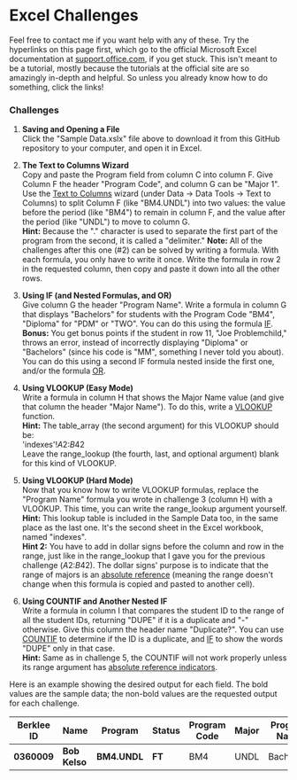 # Excel Challenges
Feel free to contact me if you want help with any of these. Try the hyperlinks on this page first, which go to the official Microsoft Excel documentation at [support.office.com](https://support.office.com/en-us/excel), if you get stuck. This isn't meant to be a tutorial, mostly because the tutorials at the official site are so amazingly in-depth and helpful. So unless you already know how to do something, click the links!

### Challenges

1. **Saving and Opening a File**  
Click the "Sample Data.xslx" file above to download it from this GitHub repository to your computer, and open it in Excel.

2. **The Text to Columns Wizard**  
Copy and paste the Program field from column C into column F. Give Column F the header "Program Code", and column G can be "Major 1".   
Use the [Text to Columns](https://support.office.com/en-us/article/Split-names-by-using-the-Convert-Text-to-Columns-Wizard-2cd989db-2b1f-4d89-b17b-534250ff9905) wizard (under Data -> Data Tools -> Text to Columns) to split Column F (like "BM4.UNDL") into two values: the value before the period (like "BM4") to remain in column F, and the value after the period (like "UNDL") to move to column G.  
**Hint:** Because the "." character is used to separate the first part of the program from the second, it is called a "delimiter."
**Note:** All of the challenges after this one (#2) can be solved by writing a formula. With each formula, you only have to write it once. Write the formula in row 2 in the requested column, then copy and paste it down into all the other rows.

3. **Using IF (and Nested Formulas, and OR)**  
Give column G the header "Program Name". Write a formula in column G that displays "Bachelors" for students with the Program Code "BM4", "Diploma" for "PDM" or "TWO". You can do this using the formula [IF](https://support.office.com/en-us/article/IF-function-69AED7C9-4E8A-4755-A9BC-AA8BBFF73BE2).  
**Bonus:** You get bonus points if the student in row 11, "Joe Problemchild," throws an error, instead of incorrectly displaying "Diploma" or "Bachelors" (since his code is "MM", something I never told you about). You can do this using a second IF formula nested inside the first one, and/or the formula [OR](https://support.office.com/en-us/article/OR-function-7d17ad14-8700-4281-b308-00b131e22af0).

4. **Using VLOOKUP (Easy Mode)**  
Write a formula in column H that shows the Major Name value (and give that column the header "Major Name"). To do this, write a [VLOOKUP](https://support.office.com/en-us/article/VLOOKUP-function-0bbc8083-26fe-4963-8ab8-93a18ad188a1) function.  
**Hint:** The table_array (the second argument) for this VLOOKUP should be:  
    'indexes'!$A$2:$B$42  
Leave the range_lookup (the fourth, last, and optional argument) blank for this kind of VLOOKUP.

5. **Using VLOOKUP (Hard Mode)**  
Now that you know how to write VLOOKUP formulas, replace the "Program Name" formula you wrote in challenge 3 (column H) with a VLOOKUP. This time, you can write the range_lookup argument yourself.  
**Hint:** This lookup table is included in the Sample Data too, in the same place as the last one. It's the second sheet in the Excel workbook, named "indexes".  
**Hint 2:** You have to add in dollar signs before the column and row in the range, just like in the range_lookup that I gave you for the previous challenge ($A$2:$B$42). The dollar signs' purpose is to indicate that the range of majors is an [absolute reference](https://blogs.office.com/2011/08/17/making-sense-of-dollar-signs-in-excel/) (meaning the range doesn't change when this formula is copied and pasted to another cell).

6. **Using COUNTIF and Another Nested IF**  
Write a formula in column I that compares the student ID to the range of all the student IDs, returning "DUPE" if it is a duplicate and "-" otherwise. Give this column the header name "Duplicate?". You can use [COUNTIF](https://support.office.com/en-us/article/COUNTIF-function-e0de10c6-f885-4e71-abb4-1f464816df34) to determine if the ID is a duplicate, and [IF](https://support.office.com/en-us/article/IF-function-69AED7C9-4E8A-4755-A9BC-AA8BBFF73BE2) to show the words "DUPE" only in that case.  
**Hint:** Same as in challenge 5, the COUNTIF will not work properly unless its range argument has [absolute reference indicators](https://blogs.office.com/2011/08/17/making-sense-of-dollar-signs-in-excel/).

Here is an example showing the desired output for each field. The bold values are the sample data; the non-bold values are the requested output for each challenge.

Berklee ID | Name | Program | Status | Program Code | Major | Program Name | Major Name | Duplicate?
--- | --- | --- | --- | --- | --- | --- | --- | :---:
**0360009** | **Bob Kelso** | **BM4.UNDL** | **FT** | BM4 | UNDL | Bachelors | Undeclared | -
